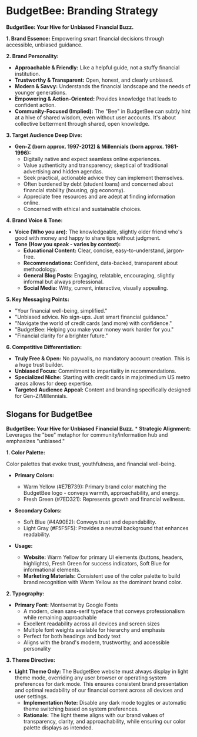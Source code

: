 # BudgetBee: Branding Strategy

**BudgetBee: Your Hive for Unbiased Financial Buzz.**

**1. Brand Essence:** Empowering smart financial decisions through accessible, unbiased guidance.

**2. Brand Personality:**

* **Approachable & Friendly:** Like a helpful guide, not a stuffy financial institution.
* **Trustworthy & Transparent:** Open, honest, and clearly unbiased.
* **Modern & Savvy:** Understands the financial landscape and the needs of younger generations.
* **Empowering & Action-Oriented:** Provides knowledge that leads to confident action.
* **Community-Focused (Implied):** The "Bee" in BudgetBee can subtly hint at a hive of shared wisdom, even without user accounts. It's about collective betterment through shared, open knowledge.

**3. Target Audience Deep Dive:**

* **Gen-Z (born approx. 1997-2012) & Millennials (born approx. 1981-1996):**
  * Digitally native and expect seamless online experiences.
  * Value authenticity and transparency; skeptical of traditional advertising and hidden agendas.
  * Seek practical, actionable advice they can implement themselves.
  * Often burdened by debt (student loans) and concerned about financial stability (housing, gig economy).
  * Appreciate free resources and are adept at finding information online.
  * Concerned with ethical and sustainable choices.

**4. Brand Voice & Tone:**

* **Voice (Who you are):** The knowledgeable, slightly older friend who's good with money and happy to share tips without judgment.
* **Tone (How you speak - varies by context):**
  * **Educational Content:** Clear, concise, easy-to-understand, jargon-free.
  * **Recommendations:** Confident, data-backed, transparent about methodology.
  * **General Blog Posts:** Engaging, relatable, encouraging, slightly informal but always professional.
  * **Social Media:** Witty, current, interactive, visually appealing.

**5. Key Messaging Points:**

* "Your financial well-being, simplified."
* "Unbiased advice. No sign-ups. Just smart financial guidance."
* "Navigate the world of credit cards (and more) with confidence."
* "BudgetBee: Helping you make your money work harder for you."
* "Financial clarity for a brighter future."

**6. Competitive Differentiation:**

* **Truly Free & Open:** No paywalls, no mandatory account creation. This is a huge trust builder.
* **Unbiased Focus:** Commitment to impartiality in recommendations.
* **Specialized Niche:** Starting with credit cards in major/medium US metro areas allows for deep expertise.
* **Targeted Audience Appeal:** Content and branding specifically designed for Gen-Z/Millennials.

## Slogans for BudgetBee

**BudgetBee: Your Hive for Unbiased Financial Buzz.**
    * **Strategic Alignment:** Leverages the "bee" metaphor for community/information hub and emphasizes "unbiased."

**1. Color Palette:**

Color palettes that evoke trust, youthfulness, and financial well-being.

* **Primary Colors:**
  * Warm Yellow (#E7B739): Primary brand color matching the BudgetBee logo - conveys warmth, approachability, and energy.
  * Fresh Green (#7ED321): Represents growth and financial wellness.

* **Secondary Colors:**
  * Soft Blue (#4A90E2): Conveys trust and dependability.
  * Light Gray (#F5F5F5): Provides a neutral background that enhances readability.

* **Usage:**
  * **Website:** Warm Yellow for primary UI elements (buttons, headers, highlights), Fresh Green for success indicators, Soft Blue for informational elements.
  * **Marketing Materials:** Consistent use of the color palette to build brand recognition with Warm Yellow as the dominant brand color.

**2. Typography:**

* **Primary Font:** Montserrat by Google Fonts
  * A modern, clean sans-serif typeface that conveys professionalism while remaining approachable
  * Excellent readability across all devices and screen sizes
  * Multiple font weights available for hierarchy and emphasis
  * Perfect for both headings and body text
  * Aligns with the brand's modern, trustworthy, and accessible personality

**3. Theme Directive:**

* **Light Theme Only:** The BudgetBee website must always display in light theme mode, overriding any user browser or operating system preferences for dark mode. This ensures consistent brand presentation and optimal readability of our financial content across all devices and user settings.
  * **Implementation Note:** Disable any dark mode toggles or automatic theme switching based on system preferences.
  * **Rationale:** The light theme aligns with our brand values of transparency, clarity, and approachability, while ensuring our color palette displays as intended.
